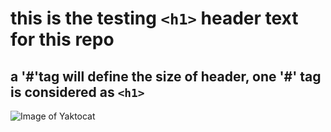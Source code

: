 # this is the testing `<h1>` header text for this repo

## a '#'tag will define the size of header, one '#' tag is considered as `<h1>` 

![Image of Yaktocat](https://octodex.github.com/images/yaktocat.png)
